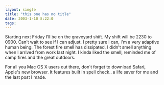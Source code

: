 ```yaml
---
layout: single
title: "this one has no title"
date: 2003-1-10 8:22:0
tags: 
---
```


Starting next Friday I'll be on the graveyard shift. My shift will be 2230 to 0900. Can't wait to see if I can adjust. I pretty sure I can, I'm a very adaptive human being. The forest fire smell has dissipated, I didn't smell anything when I arrived from work last night. I kinda liked the smell, reminded me of camp fires and the great outdoors.





For all you Mac OS X users out there, don't forget to download Safari, Apple's new browser. It features built in spell check.. a life saver for me and the last post I made.




